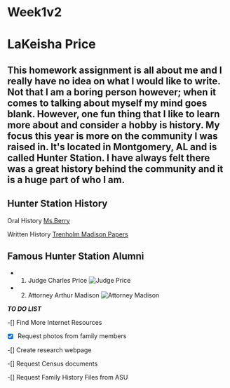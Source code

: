 # Week1v2

# LaKeisha Price

## This homework assignment is all about me and I really have no idea on what I would like to write.  Not that I am a boring person however; when it comes to talking about myself my mind goes blank.  However, one fun thing that I like to learn more about and consider a hobby is history.  My focus this year is more on the community I was raised in.  It's located in Montgomery, AL and is called Hunter Station.  I have always felt there was a great history behind the community and it is a huge part of who I am.   

## Hunter Station History

Oral History
[Ms.Berry](https://lwlcdigitallib.alasu.edu/digital/collection/Oralhis/id/34/)

Written History
[Trenholm Madison Papers](https://www.trenholmstate.edu/future-students/student-resources/library/collections/madison-family-collection/)

## Famous Hunter Station Alumni  

- 1.  Judge Charles Price 
![Judge Price](https://images.app.goo.gl/W1RNZRgX5uC2GaRQ8)

- 2.  Attorney Arthur Madison 
![Attorney Madison](https://images.app.goo.gl/Rb6uc7aXVXKGf1Bn6)

***TO DO LIST***

-[] Find More Internet Resources

-[X] Request photos from family members

-[] Create research webpage

-[] Request Census documents

-[] Request Family History Files from ASU
